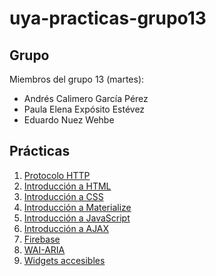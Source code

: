 # uya-practicas-grupo13

## Grupo

Miembros del grupo 13 (martes):

* Andrés Calimero García Pérez
* Paula Elena Expósito Estévez
* Eduardo Nuez Wehbe

## Prácticas

1. [Protocolo HTTP](https://github.com/alu0101070650/uya-practicas-grupo13/tree/master/practica1)
2. [Introducción a HTML](https://github.com/alu0101070650/uya-practicas-grupo13/tree/master/practica2)
3. [Introducción a CSS](https://github.com/alu0101070650/uya-practicas-grupo13/tree/master/practica3)
4. [Introducción a Materialize](https://github.com/alu0101070650/uya-practicas-grupo13/tree/master/practica4)
5. [Introducción a JavaScript](https://github.com/alu0101070650/uya-practicas-grupo13/tree/master/practica5)
6. [Introducción a AJAX](https://github.com/alu0101070650/uya-practicas-grupo13/tree/master/practica6)
7. [Firebase](https://github.com/alu0101070650/uya-practicas-grupo13/tree/master/firebase)
8. [WAI-ARIA](https://github.com/alu0101070650/uya-practicas-grupo13/tree/master/practica8)
9. [Widgets accesibles](https://github.com/alu0101070650/uya-practicas-grupo13/tree/master/widgets-accesibles)
